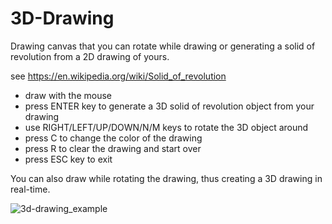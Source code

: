 # 3D-Drawing
Drawing canvas that you can rotate while drawing or generating a solid of revolution from a 2D drawing of yours.

see https://en.wikipedia.org/wiki/Solid_of_revolution

* draw with the mouse
* press ENTER key to generate a 3D solid of revolution object from your drawing
* use RIGHT/LEFT/UP/DOWN/N/M keys to rotate the 3D object around
* press C to change the color of the drawing
* press R to clear the drawing and start over
* press ESC key to exit

You can also draw while rotating the drawing, thus creating a 3D drawing in real-time.


![3d-drawing_example](https://github.com/user-attachments/assets/495cec5b-9352-4453-821b-9db6b520640d)
